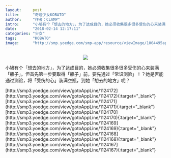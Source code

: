 ```yaml
---
layout:     post
title:      "奇迹少女KOBATO"
author:     "作者：CLAMP"
intro:      "小鳩有个「想去的地方」，为了达成目的，她必须收集很多很多受伤的心来装满「瓶子」。但首先第一步要取得「瓶子」前，要先通过「常识测验」！？她是否能通过测验，将「受伤的心」装满空瓶，到她「想去的地方」呢？"
date:       "2018-02-14 12:17:11"
categories: "少女"
tags:       "KOBATO"
image:      "http://smp.yoedge.com/smp-app/resource/viewImage/1004495appline.png"
---
```

<div style="text-align: center">
<p><img src="http://smp.yoedge.com/smp-app/resource/viewImage/1004495appline.png"/></p>
</div>
<p class="post-meta">
<span>小鳩有个「想去的地方」，为了达成目的，她必须收集很多很多受伤的心来装满「瓶子」。但首先第一步要取得「瓶子」前，要先通过「常识测验」！？她是否能通过测验，将「受伤的心」装满空瓶，到她「想去的地方」呢？</span>
</p>
[http://smp3.yoedge.com/view/gotoAppLine/1124172](http://smp3.yoedge.com/view/gotoAppLine/1124172){:target="_blank"}
[http://smp3.yoedge.com/view/gotoAppLine/1124171](http://smp3.yoedge.com/view/gotoAppLine/1124171){:target="_blank"}
[http://smp3.yoedge.com/view/gotoAppLine/1124170](http://smp3.yoedge.com/view/gotoAppLine/1124170){:target="_blank"}
[http://smp3.yoedge.com/view/gotoAppLine/1124169](http://smp3.yoedge.com/view/gotoAppLine/1124169){:target="_blank"}
[http://smp3.yoedge.com/view/gotoAppLine/1124168](http://smp3.yoedge.com/view/gotoAppLine/1124168){:target="_blank"}
[http://smp3.yoedge.com/view/gotoAppLine/1124167](http://smp3.yoedge.com/view/gotoAppLine/1124167){:target="_blank"}


